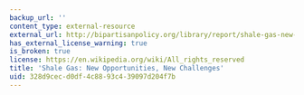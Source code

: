 ```yaml
---
backup_url: ''
content_type: external-resource
external_url: http://bipartisanpolicy.org/library/report/shale-gas-new-opportunities-new-challenges
has_external_license_warning: true
is_broken: true
license: https://en.wikipedia.org/wiki/All_rights_reserved
title: 'Shale Gas: New Opportunities, New Challenges'
uid: 328d9cec-d0df-4c88-93c4-39097d204f7b
---
```

